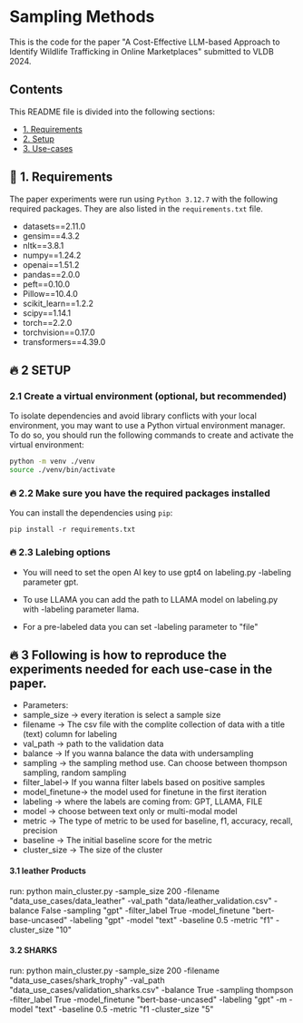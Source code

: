 # Sampling Methods

This is the code for the paper "A Cost-Effective LLM-based Approach to Identify Wildlife
Trafficking in Online Marketplaces" submitted to VLDB 2024.


## Contents

This README file is divided into the following sections:

* [1. Requirements](#-1-requirements)
* [2. Setup ](#-2-setup)
* [3. Use-cases ](#-3-use-cases)



## 🚀 1. Requirements
The paper experiments were run using `Python 3.12.7` with the following required packages. They are also listed in the `requirements.txt` file.
- datasets==2.11.0
- gensim==4.3.2
- nltk==3.8.1
- numpy==1.24.2
- openai==1.51.2
- pandas==2.0.0
- peft==0.10.0
- Pillow==10.4.0
- scikit_learn==1.2.2
- scipy==1.14.1
- torch==2.2.0
- torchvision==0.17.0
- transformers==4.39.0

## 🔥 2 SETUP
### 2.1 Create a virtual environment (optional, but recommended)

To isolate dependencies and avoid library conflicts with your local environment, you may want to use a Python virtual environment manager. To do so, you should run the following commands to create and activate the virtual environment:
```bash
python -m venv ./venv
source ./venv/bin/activate
```

### 🔥 2.2 Make sure you have the required packages installed

You can install the dependencies using `pip`:
```
pip install -r requirements.txt
```
### 🔥 2.3 Lalebing options

- You will need to set the open AI key to use gpt4 on labeling.py -labeling parameter gpt.

- To use LLAMA you can add the path to LLAMA model on labeling.py with -labeling parameter llama.

- For a pre-labeled data you can set -labeling parameter to "file"

## 🔥 3 Following is how to reproduce the experiments needed for each use-case in the paper.
- Parameters:
- sample_size -> every iteration is select a sample size
- filename -> The csv file with the complite collection of data with a title (text) column for labeling
- val_path -> path to the validation data
- balance -> If you wanna balance the data with undersampling
- sampling -> the sampling method use. Can choose between thompson sampling, random sampling
- filter_label-> If you wanna filter labels based on positive samples
- model_finetune-> the model used for finetune in the first iteration
- labeling -> where the labels are coming from: GPT, LLAMA, FILE
- model -> choose between text only or multi-modal model
- metric -> The type of metric to be used for baseline, f1, accuracy, recall, precision
- baseline -> The initial baseline score for the metric
- cluster_size -> The size of the cluster

#### 3.1 leather Products

run: python main_cluster.py -sample_size 200 -filename "data_use_cases/data_leather" -val_path "data/leather_validation.csv" -balance False -sampling "gpt" -filter_label True -model_finetune "bert-base-uncased" -labeling "gpt" -model "text" -baseline 0.5 -metric "f1" -cluster_size "10"

#### 3.2 SHARKS
run: python main_cluster.py -sample_size 200 -filename "data_use_cases/shark_trophy" -val_path "data_use_cases/validation_sharks.csv"  -balance True -sampling thompson -filter_label True -model_finetune "bert-base-uncased" -labeling "gpt" -m -model "text" -baseline 0.5 -metric "f1 -cluster_size "5"

